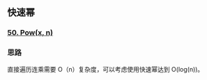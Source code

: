 ## 快速幂

### [50. Pow(x, n)](https://leetcode-cn.com/problems/powx-n/)

### 思路

直接遍历连乘需要 O（n）复杂度，可以考虑使用快速幂达到 O(log(n))。